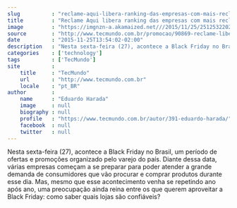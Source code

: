 ```yaml
---
slug          : "reclame-aqui-libera-ranking-das-empresas-com-mais-reclamacoes"
title         : "Reclame Aqui libera ranking das empresas com mais reclamações"
image         : "https://imgnzn-a.akamaized.net///2015/11/25/25125322028207-t1200x480.jpg"
source        : "http://www.tecmundo.com.br/promocao/90869-reclame-libera-ranking-empresas-reclamacoes.htm"
date          : "2015-11-25T13:54:02-02:00"
description   : "Nesta sexta-feira (27), acontece a Black Friday no Brasil, um período de ofertas e promoções organizado pelo varejo do país. Diante dessa data, várias empresas começam a se preparar para poder atender a grande demanda de consumidores que vão procurar e comprar produtos durante esse dia. Mas, mesmo que esse acontecimento venha se repetindo ano após ano, uma preocupação ainda reina entre os que querem aproveitar a Black Friday: como saber quais lojas são confiáveis?"
categories    : ['technology']
tags          : ['TecMundo']
site          :
    title     : "TecMundo"
    url       : "http://www.tecmundo.com.br"
    locale    : "pt_BR"
author        :
    name      : "Eduardo Harada"
    image     : null
    biography : null
    profile   : "https://www.tecmundo.com.br/autor/391-eduardo-harada/"
    facebook  : null
    twitter   : null
---
```


Nesta sexta-feira (27), acontece a Black Friday no Brasil, um período de ofertas e promoções organizado pelo varejo do país. Diante dessa data, várias empresas começam a se preparar para poder atender a grande demanda de consumidores que vão procurar e comprar produtos durante esse dia. Mas, mesmo que esse acontecimento venha se repetindo ano após ano, uma preocupação ainda reina entre os que querem aproveitar a Black Friday: como saber quais lojas são confiáveis?
